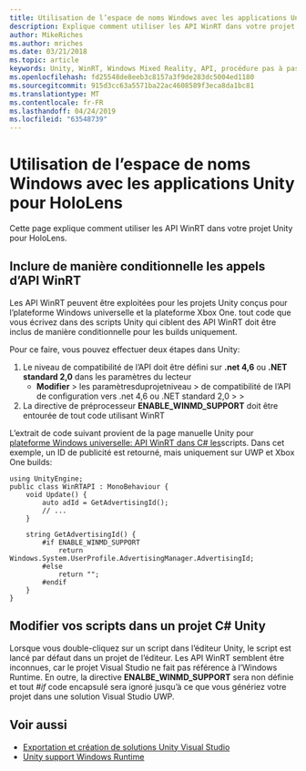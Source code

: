 ```yaml
---
title: Utilisation de l’espace de noms Windows avec les applications Unity pour HoloLens
description: Explique comment utiliser les API WinRT dans votre projet Unity pour HoloLens.
author: MikeRiches
ms.author: mriches
ms.date: 03/21/2018
ms.topic: article
keywords: Unity, WinRT, Windows Mixed Reality, API, procédure pas à pas
ms.openlocfilehash: fd25548de8eeb3c8157a3f9de283dc5004ed1180
ms.sourcegitcommit: 915d3cc63a5571ba22ac4608589f3eca8da1bc81
ms.translationtype: MT
ms.contentlocale: fr-FR
ms.lasthandoff: 04/24/2019
ms.locfileid: "63548739"
---
```

# <a name="using-the-windows-namespace-with-unity-apps-for-hololens"></a>Utilisation de l’espace de noms Windows avec les applications Unity pour HoloLens

Cette page explique comment utiliser les API WinRT dans votre projet Unity pour HoloLens.

## <a name="conditionally-include-winrt-api-calls"></a>Inclure de manière conditionnelle les appels d’API WinRT

Les API WinRT peuvent être exploitées pour les projets Unity conçus pour l’plateforme Windows universelle et la plateforme Xbox One. tout code que vous écrivez dans des scripts Unity qui ciblent des API WinRT doit être inclus de manière conditionnelle pour les builds uniquement. 

Pour ce faire, vous pouvez effectuer deux étapes dans Unity:
1) Le niveau de compatibilité de l’API doit être défini sur **.net 4,6** ou **.NET standard 2,0** dans les paramètres du lecteur
    - **Modifier** >     les paramètresduprojetniveau > de compatibilité de l’API de configuration vers .net 4,6 ou .NET standard 2,0 >  > 
2) La directive de préprocesseur **ENABLE_WINMD_SUPPORT** doit être entourée de tout code utilisant WinRT

L’extrait de code suivant provient de la page manuelle Unity pour [plateforme Windows universelle: API WinRT dans C# les](http://docs.unity3d.com/Manual/windowsstore-scripts.html)scripts. Dans cet exemple, un ID de publicité est retourné, mais uniquement sur UWP et Xbox One builds:

```
using UnityEngine;
public class WinRTAPI : MonoBehaviour {
    void Update() {
        auto adId = GetAdvertisingId();
        // ...
    }

    string GetAdvertisingId() {
        #if ENABLE_WINMD_SUPPORT
            return Windows.System.UserProfile.AdvertisingManager.AdvertisingId;
        #else
            return "";
        #endif
    }
}
```

## <a name="edit-your-scripts-in-a-unity-c-project"></a>Modifier vos scripts dans un projet C# Unity

Lorsque vous double-cliquez sur un script dans l’éditeur Unity, le script est lancé par défaut dans un projet de l’éditeur. Les API WinRT semblent être inconnues, car le projet Visual Studio ne fait pas référence à l’Windows Runtime. En outre, la directive **ENALBE_WINMD_SUPPORT** sera non définie et tout *#if* code encapsulé sera ignoré jusqu’à ce que vous génériez votre projet dans une solution Visual Studio UWP.

## <a name="see-also"></a>Voir aussi
* [Exportation et création de solutions Unity Visual Studio](exporting-and-building-a-unity-visual-studio-solution.md)
* [Unity support Windows Runtime](https://docs.unity3d.com/Manual/IL2CPP-WindowsRuntimeSupport.html)